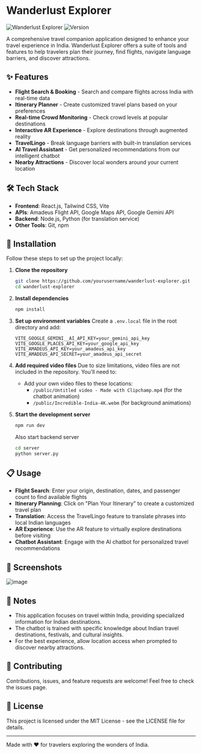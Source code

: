 # Wanderlust Explorer

![Wanderlust Explorer](https://img.shields.io/badge/Status-Active-brightgreen)
![Version](https://img.shields.io/badge/Version-1.0-blue)

A comprehensive travel companion application designed to enhance your travel experience in India. Wanderlust Explorer offers a suite of tools and features to help travelers plan their journey, find flights, navigate language barriers, and discover attractions.

## ✨ Features

- **Flight Search & Booking** - Search and compare flights across India with real-time data
- **Itinerary Planner** - Create customized travel plans based on your preferences
- **Real-time Crowd Monitoring** - Check crowd levels at popular destinations
- **Interactive AR Experience** - Explore destinations through augmented reality
- **TravelLingo** - Break language barriers with built-in translation services
- **AI Travel Assistant** - Get personalized recommendations from our intelligent chatbot
- **Nearby Attractions** - Discover local wonders around your current location

## 🛠️ Tech Stack

- **Frontend**: React.js, Tailwind CSS, Vite
- **APIs**: Amadeus Flight API, Google Maps API, Google Gemini API
- **Backend**: Node.js, Python (for translation service)
- **Other Tools**: Git, npm

## 🚀 Installation

Follow these steps to set up the project locally:

1. **Clone the repository**
   ```bash
   git clone https://github.com/yourusername/wanderlust-explorer.git
   cd wanderlust-explorer
   ```

2. **Install dependencies**
   ```bash
   npm install
   ```

3. **Set up environment variables**
   Create a `.env.local` file in the root directory and add:
   ```
   VITE_GOOGLE_GEMINI__AI_API_KEY=your_gemini_api_key
   VITE_GOOGLE_PLACES_API_KEY=your_google_api_key
   VITE_AMADEUS_API_KEY=your_amadeus_api_key
   VITE_AMADEUS_API_SECRET=your_amadeus_api_secret
   ```

4. **Add required video files**
   Due to size limitations, video files are not included in the repository. You'll need to:
   - Add your own video files to these locations:
     - `/public/Untitled video - Made with Clipchamp.mp4` (for the chatbot animation)
     - `/public/Incredible-India-4K.webm` (for background animations)

5. **Start the development server**
   ```bash
   npm run dev
   
   ```
   Also start backend server
      ```bash
   cd server
      python server.py
   
   ```
   

## 📋 Usage

- **Flight Search**: Enter your origin, destination, dates, and passenger count to find available flights
- **Itinerary Planning**: Click on "Plan Your Itinerary" to create a customized travel plan
- **Translation**: Access the TravelLingo feature to translate phrases into local Indian languages
- **AR Experience**: Use the AR feature to virtually explore destinations before visiting
- **Chatbot Assistant**: Engage with the AI chatbot for personalized travel recommendations

## 📱 Screenshots

![image](https://github.com/user-attachments/assets/9b1ffcbb-2592-42e0-8361-fafebba78a78)


## 📝 Notes

- This application focuses on travel within India, providing specialized information for Indian destinations.
- The chatbot is trained with specific knowledge about Indian travel destinations, festivals, and cultural insights.
- For the best experience, allow location access when prompted to discover nearby attractions.

## 🤝 Contributing

Contributions, issues, and feature requests are welcome! Feel free to check the issues page.

## 📄 License

This project is licensed under the MIT License - see the LICENSE file for details.

---

Made with ❤️ for travelers exploring the wonders of India.
